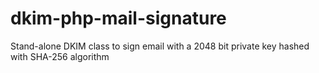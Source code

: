 # dkim-php-mail-signature
Stand-alone DKIM class to sign email with a 2048 bit private key hashed with SHA-256 algorithm

